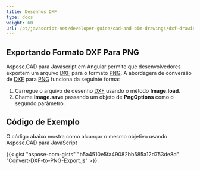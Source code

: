 ```yaml
---
title: Desenhos DXF
type: docs
weight: 60
url: /pt/javascript-net/developer-guide/cad-and-bim-drawings/dxf-drawings/
---
```


## **Exportando Formato DXF Para PNG**

Aspose.CAD para Javascript em Angular permite que desenvolvedores exportem um arquivo [DXF](https://docs.fileformat.com/cad/dxf/) para o formato [PNG](https://docs.fileformat.com/image/png/).
A abordagem de conversão de [DXF](https://docs.fileformat.com/cad/dxf/) para [PNG](https://docs.fileformat.com/image/png/) funciona da seguinte forma:

1. Carregue o arquivo de desenho [DXF](https://docs.fileformat.com/cad/dxf/) usando o método **Image.load**.
1. Chame **Image.save** passando um objeto de **PngOptions** como o segundo parâmetro.

## Código de Exemplo

O código abaixo mostra como alcançar o mesmo objetivo usando Aspose.CAD para JavaScript

{{< gist "aspose-com-gists" "b5a4510e5fa49082bb585a12d753de8d" "Convert-DXF-to-PNG-Export.js" >}}
